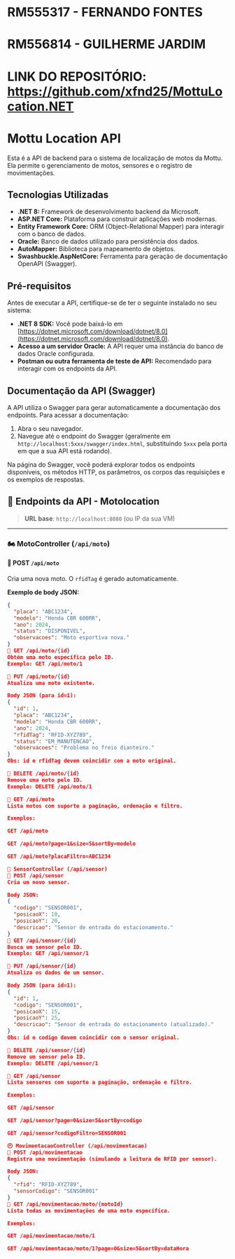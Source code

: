 # RM555317 - FERNANDO FONTES
# RM556814 - GUILHERME JARDIM


# LINK DO REPOSITÓRIO: https://github.com/xfnd25/MottuLocation.NET

# Mottu Location API

Esta é a API de backend para o sistema de localização de motos da Mottu. Ela permite o gerenciamento de motos, sensores e o registro de movimentações.

## Tecnologias Utilizadas

* **.NET 8:** Framework de desenvolvimento backend da Microsoft.
* **ASP.NET Core:** Plataforma para construir aplicações web modernas.
* **Entity Framework Core:** ORM (Object-Relational Mapper) para interagir com o banco de dados.
* **Oracle:** Banco de dados utilizado para persistência dos dados.
* **AutoMapper:** Biblioteca para mapeamento de objetos.
* **Swashbuckle.AspNetCore:** Ferramenta para geração de documentação OpenAPI (Swagger).

## Pré-requisitos

Antes de executar a API, certifique-se de ter o seguinte instalado no seu sistema:

* **.NET 8 SDK:** Você pode baixá-lo em [https://dotnet.microsoft.com/download/dotnet/8.0](https://dotnet.microsoft.com/download/dotnet/8.0).
* **Acesso a um servidor Oracle:** A API requer uma instância do banco de dados Oracle configurada.
* **Postman ou outra ferramenta de teste de API:** Recomendado para interagir com os endpoints da API.

## Documentação da API (Swagger)

A API utiliza o Swagger para gerar automaticamente a documentação dos endpoints. Para acessar a documentação:

1.  Abra o seu navegador.
2.  Navegue até o endpoint do Swagger (geralmente em `http://localhost:5xxx/swagger/index.html`, substituindo `5xxx` pela porta em que a sua API está rodando).

Na página do Swagger, você poderá explorar todos os endpoints disponíveis, os métodos HTTP, os parâmetros, os corpos das requisições e os exemplos de respostas.




## 📡 Endpoints da API - Motolocation

> **URL base**: `http://localhost:8080` (ou IP da sua VM)

---

### 🏍️ MotoController (`/api/moto`)

#### 🔸 POST `/api/moto`  
Cria uma nova moto. O `rfidTag` é gerado automaticamente.

**Exemplo de body JSON:**
```json
{
  "placa": "ABC1234",
  "modelo": "Honda CBR 600RR",
  "ano": 2024,
  "status": "DISPONIVEL",
  "observacoes": "Moto esportiva nova."
}
🔸 GET /api/moto/{id}
Obtém uma moto específica pelo ID.
Exemplo: GET /api/moto/1

🔸 PUT /api/moto/{id}
Atualiza uma moto existente.

Body JSON (para id=1):
{
  "id": 1,
  "placa": "ABC1234",
  "modelo": "Honda CBR 600RR",
  "ano": 2024,
  "rfidTag": "RFID-XYZ789",
  "status": "EM_MANUTENCAO",
  "observacoes": "Problema no freio dianteiro."
}
Obs: id e rfidTag devem coincidir com a moto original.

🔸 DELETE /api/moto/{id}
Remove uma moto pelo ID.
Exemplo: DELETE /api/moto/1

🔸 GET /api/moto
Lista motos com suporte a paginação, ordenação e filtro.

Exemplos:

GET /api/moto

GET /api/moto?page=1&size=5&sortBy=modelo

GET /api/moto?placaFiltro=ABC1234

📍 SensorController (/api/sensor)
🔸 POST /api/sensor
Cria um novo sensor.

Body JSON:
{
  "codigo": "SENSOR001",
  "posicaoX": 10,
  "posicaoY": 20,
  "descricao": "Sensor de entrada do estacionamento."
}
🔸 GET /api/sensor/{id}
Busca um sensor pelo ID.
Exemplo: GET /api/sensor/1

🔸 PUT /api/sensor/{id}
Atualiza os dados de um sensor.

Body JSON (para id=1):
{
  "id": 1,
  "codigo": "SENSOR001",
  "posicaoX": 15,
  "posicaoY": 25,
  "descricao": "Sensor de entrada do estacionamento (atualizado)."
}
Obs: id e codigo devem coincidir com o sensor original.

🔸 DELETE /api/sensor/{id}
Remove um sensor pelo ID.
Exemplo: DELETE /api/sensor/1

🔸 GET /api/sensor
Lista sensores com suporte a paginação, ordenação e filtro.

Exemplos:

GET /api/sensor

GET /api/sensor?page=0&size=5&sortBy=codigo

GET /api/sensor?codigoFiltro=SENSOR001

🕘 MovimentacaoController (/api/movimentacao)
🔸 POST /api/movimentacao
Registra uma movimentação (simulando a leitura de RFID por sensor).

Body JSON:
{
  "rfid": "RFID-XYZ789",
  "sensorCodigo": "SENSOR001"
}
🔸 GET /api/movimentacao/moto/{motoId}
Lista todas as movimentações de uma moto específica.

Exemplos:

GET /api/movimentacao/moto/1

GET /api/movimentacao/moto/1?page=0&size=5&sortBy=dataHora
